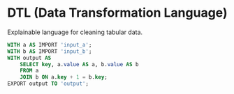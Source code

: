 DTL (Data Transformation Language)
==================================

Explainable language for cleaning tabular data.

```sql
WITH a AS IMPORT 'input_a';
WITH b AS IMPORT 'input_b';
WITH output AS
    SELECT key, a.value AS a, b.value AS b
    FROM a
    JOIN b ON a.key + 1 = b.key;
EXPORT output TO 'output';
```
